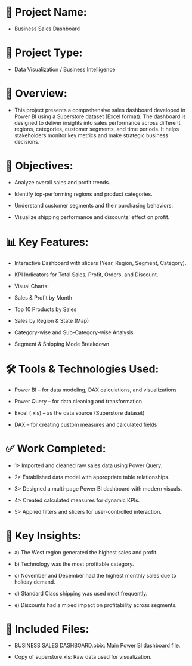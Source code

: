 # 📁 Project Name:
- Business Sales Dashboard

# 📄 Project Type:
- Data Visualization / Business Intelligence

# 🧾 Overview:
- This project presents a comprehensive sales dashboard developed in Power BI using a Superstore dataset (Excel format). The dashboard is designed to deliver insights into sales performance across different regions, categories, customer segments, and time periods. It helps stakeholders monitor key metrics and make strategic business decisions.

# 🎯 Objectives:
- Analyze overall sales and profit trends.

- Identify top-performing regions and product categories.

- Understand customer segments and their purchasing behaviors.

- Visualize shipping performance and discounts' effect on profit.

# 📊 Key Features:
- Interactive Dashboard with slicers (Year, Region, Segment, Category).

- KPI Indicators for Total Sales, Profit, Orders, and Discount.

- Visual Charts:

- Sales & Profit by Month

- Top 10 Products by Sales

- Sales by Region & State (Map)

- Category-wise and Sub-Category-wise Analysis

- Segment & Shipping Mode Breakdown

# 🛠️ Tools & Technologies Used:
- Power BI – for data modeling, DAX calculations, and visualizations

- Power Query – for data cleaning and transformation

- Excel (.xls) – as the data source (Superstore dataset)

- DAX – for creating custom measures and calculated fields

# ✅ Work Completed:
- 1> Imported and cleaned raw sales data using Power Query.

- 2> Established data model with appropriate table relationships.

- 3> Designed a multi-page Power BI dashboard with modern visuals.

- 4> Created calculated measures for dynamic KPIs.

- 5> Applied filters and slicers for user-controlled interaction.

# 📌 Key Insights:
- a) The West region generated the highest sales and profit.

- b) Technology was the most profitable category.

- c) November and December had the highest monthly sales due to holiday demand.

- d) Standard Class shipping was used most frequently.

- e) Discounts had a mixed impact on profitability across segments.

# 📂 Included Files:
- BUSINESS SALES DASHBOARD.pbix: Main Power BI dashboard file.

- Copy of superstore.xls: Raw data used for visualization.
